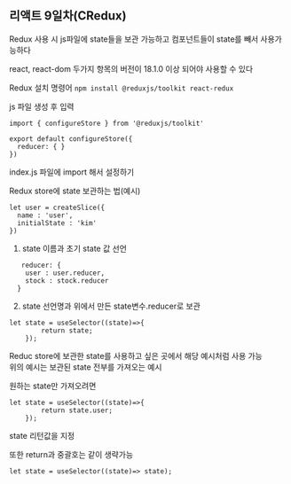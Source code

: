 ## 리액트 9일차(CRedux)  

Redux 사용 시 js파일에 state들을 보관 가능하고 컴포넌트들이 state를 빼서 사용가능하다  

react, react-dom 두가지 항목의 버전이 18.1.0 이상 되어야 사용할 수 있다  

Redux 설치 명령어
```npm install @reduxjs/toolkit react-redux ```  

js 파일 생성 후 입력
```
import { configureStore } from '@reduxjs/toolkit'

export default configureStore({
  reducer: { }
})
```

index.js 파일에 <Provider> import 해서 설정하기  

Redux store에 state 보관하는 법(예시)  
```
let user = createSlice({
  name : 'user',
  initialState : 'kim'
})
```
1. state 이름과 초기 state 값 선언

```
   reducer: { 
    user : user.reducer,
    stock : stock.reducer
  }
```
2. state 선언명과 위에서 만든 state변수.reducer로 보관

```
let state = useSelector((state)=>{
        return state;
    });
```
Reduc store에 보관한 state를 사용하고 싶은 곳에서 해당 예시처럼 사용 가능  
위의 예시는 보관된 state 전부를 가져오는 예시  

원하는 state만 가져오려면  
```
let state = useSelector((state)=>{
        return state.user;
    });
```
state 리턴값을 지정  

또한 return과 중괄호는 같이 생략가능  
```
let state = useSelector((state)=> state);
```
